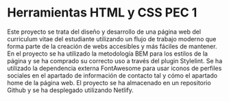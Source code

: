 # Herramientas HTML y CSS PEC 1

Este proyecto se trata del diseño y desarrollo de una página web del curriculum vitae del estudiante utilizando un flujo de trabajo moderno que forma parte de la creación de webs accesibles y más fáciles de mantener. En el proyecto se ha utilizado la metodología BEM para los estilos de la página y se ha comprado su correcto uso a través del plugin Stylelint. Se ha utilizado la dependencia externa FontAwesome para usar iconos de perfiles sociales en el apartado de información de contacto tal y cómo el apartado home de la página web. El proyecto se ha almacenado en un repositorio Github y se ha desplegado utilizando Netlify.
